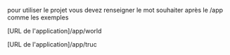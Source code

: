 pour utiliser le projet vous devez renseigner le mot souhaiter après le /app
comme les exemples

[URL de l'application]/app/world

[URL de l'application]/app/truc
